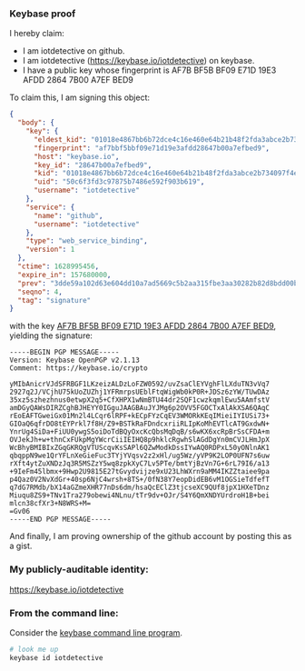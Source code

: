 ### Keybase proof

I hereby claim:

  * I am iotdetective on github.
  * I am iotdetective (https://keybase.io/iotdetective) on keybase.
  * I have a public key whose fingerprint is AF7B BF5B BF09 E71D 19E3  AFDD 2864 7B00 A7EF BED9

To claim this, I am signing this object:

```json
{
  "body": {
    "key": {
      "eldest_kid": "01018e4867bb6b72dce4c16e460e64b21b48f2fda3abce2b734097f4ef0b9b61ae400a",
      "fingerprint": "af7bbf5bbf09e71d19e3afdd28647b00a7efbed9",
      "host": "keybase.io",
      "key_id": "28647b00a7efbed9",
      "kid": "01018e4867bb6b72dce4c16e460e64b21b48f2fda3abce2b734097f4ef0b9b61ae400a",
      "uid": "50c6f3fd3c97875b7486e592f903b619",
      "username": "iotdetective"
    },
    "service": {
      "name": "github",
      "username": "iotdetective"
    },
    "type": "web_service_binding",
    "version": 1
  },
  "ctime": 1628995456,
  "expire_in": 157680000,
  "prev": "3dde59a102d63e604dd10a7ad5669c5b2aa315fbe3aa30282b82d8bdd00becb3",
  "seqno": 4,
  "tag": "signature"
}
```

with the key [AF7B BF5B BF09 E71D 19E3  AFDD 2864 7B00 A7EF BED9](https://keybase.io/iotdetective), yielding the signature:

```
-----BEGIN PGP MESSAGE-----
Version: Keybase OpenPGP v2.1.13
Comment: https://keybase.io/crypto

yMIbAnicrVJdSFRBGF1LKzeizALDzLoFZW0592/uvZsaClEYVghFlLXduTN3vVq7
2927q2J/VCjhU75kUoZUZhj1YFRmrpsUEblFtqWigWb0kP0R+JDSz6zYW/TUwDAz
35xz5szhezhnus0etwpX2q5+CfXHPX1wNmBTU44dr2SQF1cwzkqmlEwu5AAmfstV
amDGyQAWsDIRZCghBJHEYY0IGguJAAGBAuJYJMg6p2OVV5FGOCTxAlAkXSA6QAqC
rEoEAFTGweiGx01Mn2l4LCqr6lRPF+kECpFYzCqEV3WMORkKEqIMieiIYIUSi73+
GIOaQ6qfrDO8tEYPrkl7f8H/Z9+BSTkRaFDndcxriiRLIpKoMhEVTlcAT9GxdwN+
YnrUg4SiDa+FiUU0ywgS5oiDoTdBQyOxcKcQbsMqDqB/s6wKX6xcRpBrSsCFDA+m
OVJekJh+w+thnCxFUkpMgYWcrCiiIEIHQ8p9hklcRgwhSlAGdDgYn0mCVJLHmJpX
WcBhyBMIBIxZGqGKRQgVTUScqvKsSAPl6QZwModkDssIYwAQ0RDPxL50yONlnAK1
qbqppN9we1QrYFLnXeGieFuc3TYjYVqsv2z2xHl/ug5Wz/yVP9K2LOP0UFN7s6uw
rXft4ytZuXNDzJq3R5MSZzY5wq8zpkXyC7Lv5PTe/bmtYjBzVn7G+6rL79I6/a13
+9IeFm45lbmx+9Hwp2U9815E27tGvydvijze9xU23LhWXrn9aMM4IKZZtaiee9pa
p4Qaz0V2NvXdGr+40sp6NjC4wrsh+8TS+/0fN38Y7eopDidEB6vM1OGSieTdfefT
q7dG7RMdb/bX14aGZmeXHR77nDs6dm/hsaQcEClZ3tjcseXC9QUf8jpX1HXeTDnz
Miuqu8ZS9+TNv1Tra279obewi4NLnu/tTr9dv+OJr/S4Y6QmXNDYUrdroH1B+bei
mlcn38cfXr3+N8WRS+M=
=Gv06
-----END PGP MESSAGE-----

```

And finally, I am proving ownership of the github account by posting this as a gist.

### My publicly-auditable identity:

https://keybase.io/iotdetective

### From the command line:

Consider the [keybase command line program](https://keybase.io/download).

```bash
# look me up
keybase id iotdetective
```
